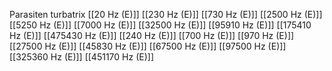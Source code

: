 Parasiten turbatrix
[[20 Hz (E)]]
[[230 Hz (E)]]
[[730 Hz (E)]]
[[2500 Hz (E)]]
[[5250 Hz (E)]]
[[7000 Hz (E)]]
[[32500 Hz (E)]]
[[95910 Hz (E)]]
[[175410 Hz (E)]]
[[475430 Hz (E)]]
[[240 Hz (E)]]
[[700 Hz (E)]]
[[970 Hz (E)]]
[[27500 Hz (E)]]
[[45830 Hz (E)]]
[[67500 Hz (E)]]
[[97500 Hz (E)]]
[[325360 Hz (E)]]
[[451170 Hz (E)]]
